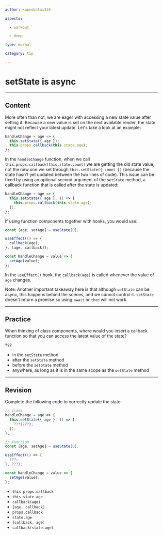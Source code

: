 ```yaml
---
author: kapnobatai136
  
aspects:

  - workout

  - deep

type: normal

category: tip

---
```


# setState is async

---
## Content

More often than not, we are eager with accessing a new state value after setting it. Because a new value is set on the next available render, the state might not reflect your latest update. Let's take a look at an example:

```js
handleChange = age => {
  this.setState({ age });
  this.props.callback(this.state.age);
};
```

In the `handleChange` function, when we call `this.props.callback(this.state.count)` we are getting the old state value, not the new one we set through `this.setState({ count })` (because the state hasn't yet updated between the two lines of code). This issue can be fixed by using an optional second argument of the `setState` method, a callback function that is called after the state is updated:

```js
handleChange = age => {
  this.setState({ age }, () => {
    this.props.callback(this.state.age);
  });
};
```

If using function components together with hooks, you would use:

```jsx
const [age, setAge] = useState(0);

useEffect(() => {
  callback(age);
}, [age, callback]);

const handleChange = value => {
  setAge(value);
};
```

In the `useEffect()` hook, the `callback(age)` is called whenever the value of `age` changes. 

Note: Another important takeaway here is that although `setState` can be async, this happens behind the scenes, and we cannot control it. `setState` doesn't return a promise so using `await` or `then` will not work.

---
## Practice

When thinking of class components, where would you insert a callback function so that you can access the latest value of the state?

???

* in the `setState` method
* after the `setState` method
* before the `setState` method
* anywhere, as long as it is in the same scope as the `setState` method

---
## Revision

Complete the following code to correctly update the state:

```js
// class
handleChange = age => {
  this.setState({ age }, () => {
    ???(???);
  });
};

// function
const [age, setAge] = useState(0);

useEffect(() => {
  ???;
}, ???);

const handleChange = value => {
  setAge(value);
};
```

* `this.props.callback`
* `this.state.age`
* `callback(age)`
* `[age, callback]`
* `props.callback`
* `state.age`
* `[callback, age]`
* `callback(state.age)`
